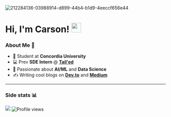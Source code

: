 ![212284136-03988914-d899-44b4-b1d9-4eeccf656e44](https://github.com/carsonSgit/carsonSgit/assets/92652800/6cdcbdc9-78e7-4e1a-ab11-e9fe3cb9e622)
<!-- Replace repo=____ & github.com/carsonSgit/_____ [![ReadMe Card](https://github-readme-stats.vercel.app/api/pin/?username=carsonSgit&repo=CropCare)](https://github.com/carsonSgit/CropCare) -->

<h1>Hi, I'm Carson! <img src="https://media.giphy.com/media/hvRJCLFzcasrR4ia7z/giphy.gif" width="30px"></h1>

### About Me 🌟
- 🏫 Student at **Concordia University**
- 💻 Prev **SDE Intern** @ [**Tail'ed**](https://www.tailed.ca/en)
- 🤖 Passionate about **AI/ML** and **Data Science**
- ✍️ Writing cool blogs on **[Dev.to](https://dev.to/carsonsgit)** and **[Medium](https://medium.com/@carsonspriggs6)**

---

### Side stats 📊

<img src="https://github-readme-stats.vercel.app/api/top-langs/?username=carsonSgit&hide=css,mermaid,html,Jupyter%20Notebook,SCSS&hide_progress=true&custom_title=Public%20Code%20Written&langs_count=8&theme=tokyonight" />

<img src="https://komarev.com/ghpvc/?username=carsonSgit&&style=for-the-badge" alt="Profile views" align="center" />

<!--
<img src="https://github-readme-stats.vercel.app/api/top-langs/?username=carsonSgit&hide=css,mermaid,html,Jupyter%20Notebook&hide_progress=true&custom_title=Public%20Code%20Written&langs_count=8" />
<img src="https://streak-stats.demolab.com?user=carsonSgit&theme=transparent&hide_border=true&border_radius=30" /> 
<img height="240em" src="https://github-readme-stats.vercel.app/api?username=carsonSgit&show_icons=true&locale=en&theme=tokyonight" alt="carsonSgit" />
-->
  


